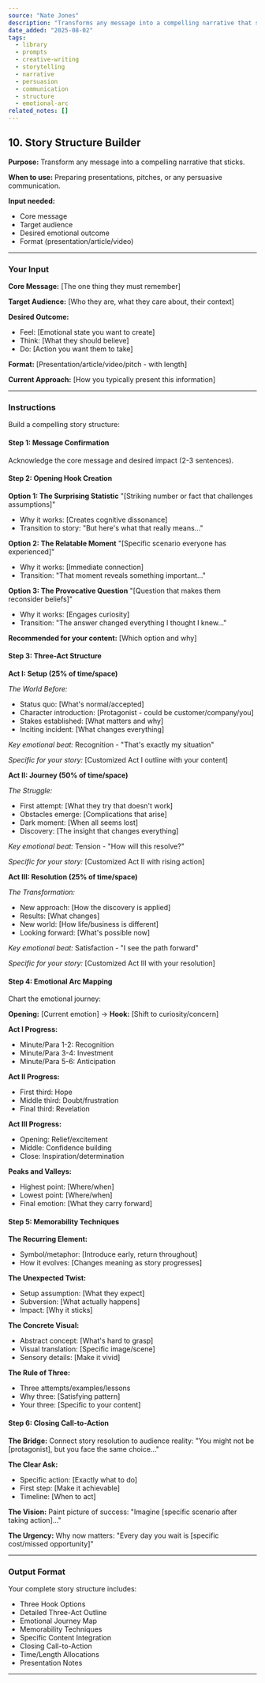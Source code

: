 ```yaml
---
source: "Nate Jones"
description: "Transforms any message into a compelling narrative that sticks."
date_added: "2025-08-02"
tags:
  - library
  - prompts
  - creative-writing
  - storytelling
  - narrative
  - persuasion
  - communication
  - structure
  - emotional-arc
related_notes: []
---
```

## 10. Story Structure Builder

**Purpose:** Transform any message into a compelling narrative that sticks.

**When to use:** Preparing presentations, pitches, or any persuasive communication.

**Input needed:**

*   Core message
*   Target audience
*   Desired emotional outcome
*   Format (presentation/article/video)

---

### Your Input

**Core Message:** [The one thing they must remember]

**Target Audience:** [Who they are, what they care about, their context]

**Desired Outcome:**

*   Feel: [Emotional state you want to create]
*   Think: [What they should believe]
*   Do: [Action you want them to take]

**Format:** [Presentation/article/video/pitch - with length]

**Current Approach:** [How you typically present this information]

---

### Instructions

Build a compelling story structure:

#### Step 1: Message Confirmation

Acknowledge the core message and desired impact (2-3 sentences).

#### Step 2: Opening Hook Creation

**Option 1: The Surprising Statistic** "[Striking number or fact that challenges assumptions]"

*   Why it works: [Creates cognitive dissonance]
*   Transition to story: "But here's what that really means..."

**Option 2: The Relatable Moment** "[Specific scenario everyone has experienced]"

*   Why it works: [Immediate connection]
*   Transition: "That moment reveals something important..."

**Option 3: The Provocative Question** "[Question that makes them reconsider beliefs]"

*   Why it works: [Engages curiosity]
*   Transition: "The answer changed everything I thought I knew..."

**Recommended for your content:** [Which option and why]

#### Step 3: Three-Act Structure

**Act I: Setup (25% of time/space)**

*The World Before:*

*   Status quo: [What's normal/accepted]
*   Character introduction: [Protagonist - could be customer/company/you]
*   Stakes established: [What matters and why]
*   Inciting incident: [What changes everything]

*Key emotional beat:* Recognition - "That's exactly my situation"

*Specific for your story:* [Customized Act I outline with your content]

**Act II: Journey (50% of time/space)**

*The Struggle:*

*   First attempt: [What they try that doesn't work]
*   Obstacles emerge: [Complications that arise]
*   Dark moment: [When all seems lost]
*   Discovery: [The insight that changes everything]

*Key emotional beat:* Tension - "How will this resolve?"

*Specific for your story:* [Customized Act II with rising action]

**Act III: Resolution (25% of time/space)**

*The Transformation:*

*   New approach: [How the discovery is applied]
*   Results: [What changes]
*   New world: [How life/business is different]
*   Looking forward: [What's possible now]

*Key emotional beat:* Satisfaction - "I see the path forward"

*Specific for your story:* [Customized Act III with your resolution]

#### Step 4: Emotional Arc Mapping

Chart the emotional journey:

**Opening:** [Current emotion] → **Hook:** [Shift to curiosity/concern]

**Act I Progress:**

*   Minute/Para 1-2: Recognition
*   Minute/Para 3-4: Investment
*   Minute/Para 5-6: Anticipation

**Act II Progress:**

*   First third: Hope
*   Middle third: Doubt/frustration
*   Final third: Revelation

**Act III Progress:**

*   Opening: Relief/excitement
*   Middle: Confidence building
*   Close: Inspiration/determination

**Peaks and Valleys:**

*   Highest point: [Where/when]
*   Lowest point: [Where/when]
*   Final emotion: [What they carry forward]

#### Step 5: Memorability Techniques

**The Recurring Element:**

*   Symbol/metaphor: [Introduce early, return throughout]
*   How it evolves: [Changes meaning as story progresses]

**The Unexpected Twist:**

*   Setup assumption: [What they expect]
*   Subversion: [What actually happens]
*   Impact: [Why it sticks]

**The Concrete Visual:**

*   Abstract concept: [What's hard to grasp]
*   Visual translation: [Specific image/scene]
*   Sensory details: [Make it vivid]

**The Rule of Three:**

*   Three attempts/examples/lessons
*   Why three: [Satisfying pattern]
*   Your three: [Specific to your content]

#### Step 6: Closing Call-to-Action

**The Bridge:** Connect story resolution to audience reality: "You might not be [protagonist], but you face the same choice..."

**The Clear Ask:**

*   Specific action: [Exactly what to do]
*   First step: [Make it achievable]
*   Timeline: [When to act]

**The Vision:** Paint picture of success: "Imagine [specific scenario after taking action]..."

**The Urgency:** Why now matters: "Every day you wait is [specific cost/missed opportunity]"

---

### Output Format

Your complete story structure includes:

*   Three Hook Options
*   Detailed Three-Act Outline
*   Emotional Journey Map
*   Memorability Techniques
*   Specific Content Integration
*   Closing Call-to-Action
*   Time/Length Allocations
*   Presentation Notes

---
